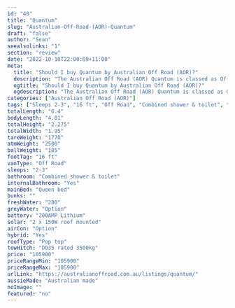 ```yaml
---
id: "40"
title: "Quantum"
slug: "Australian-Off-Road-(AOR)-Quantum"
draft: "false"
author: "Sean"
seealsolinks: "1"
section: "review"
date: "2022-10-10T22:00:09+11:00"
meta:
  title: "Should I buy Quantum by Australian Off Road (AOR)?"
  description: "The Australian Off Road (AOR) Quantum is classed as Off Road, and sleeps 2-3 people. It is Australian made and comes in at 16 ft. It generally has Combined shower & toilet."
  ogtitle: "Should I buy Quantum by Australian Off Road (AOR)?"
  ogdescription: "The Australian Off Road (AOR) Quantum is classed as Off Road, and sleeps 2-3 people. It is Australian made and comes in at 16 ft. It generally has Combined shower & toilet."
categories: ["Australian Off Road (AOR)"]
tags: ["Sleeps 2-3", "16 ft", "Off Road", "Combined shower & toilet", "Pop top", "Over 100k", "Australian made"]
totalLength: "6.4"
bodyLength: "4.81"
totalHeight: "2.275"
totalWidth: "1.95"
tareWeight: "1770"
atmWeight: "2500"
ballWeight: "185"
footTag: "16 ft"
vanType: "Off Road"
sleeps: "2-3"
bathroom: "Combined shower & toilet"
internalBathroom: "Yes"
mainBed: "Queen bed"
bunks: ""
freshWater: "280"
greyWater: "Option"
battery: "200AMP Lithium"
solar: "2 x 150W roof mounted"
airCon: "Option"
hybrid: "Yes"
roofType: "Pop top"
towHitch: "DO35 rated 3500kg"
price: "105900"
priceRangeMin: "105900"
priceRangeMax: "105900"
urlLink: "https://australianoffroad.com.au/listings/quantum/"
aussieMade: "Australian made"
noImage: ""
featured: "no"
---
```

